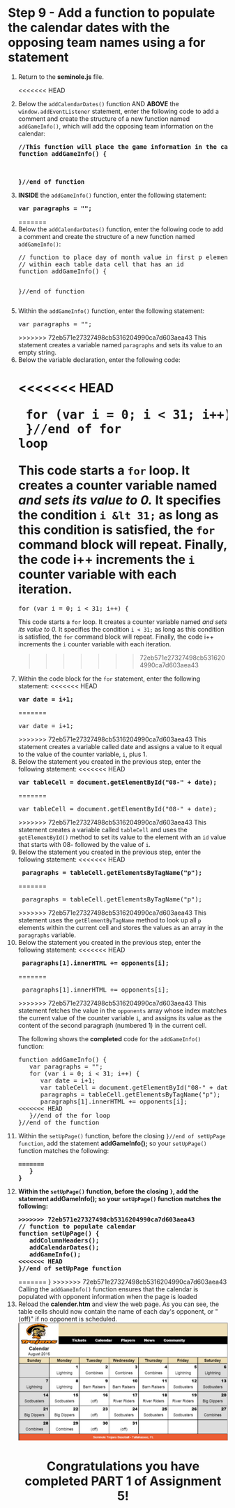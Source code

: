 <h1>Step 9 - Add a function to populate the calendar dates with the opposing team names using a for statement</h1>

<ol>
<li>Return to the <b>seminole.js</b> file.</li>

<<<<<<< HEAD
<li>Below the <code>addCalendarDates()</code> function AND <b>ABOVE</b> the <code>window.addEventListener</code> statement, enter the following code to add a comment and create the structure of a new function named <code>addGameInfo()</code>, which will add the opposing team information on the calendar:
<b><pre>//This function will place the game information in the calendar
function addGameInfo() {
<br /><br />
}//end of function</pre></b>
</li>

<li><b>INSIDE</b> the <code>addGameInfo()</code> function, enter the following statement:
<b><pre>
var paragraphs = "";
</pre></b>
=======
<li>Below the <code>addCalendarDates()</code> function, enter the following code to add a comment and create the structure of a new function named <code>addGameInfo()</code>:
<pre>// function to place day of month value in first p element 
// within each table data cell that has an id 
function addGameInfo() {

}//end of function</pre>
</li>

<li>Within the <code>addGameInfo()</code> function, enter the following statement:
<pre>
var paragraphs = "";
</pre>
>>>>>>> 72eb571e27327498cb5316204990ca7d603aea43
This statement creates a variable named <code>paragraphs</code> and sets its value to an empty string.
</li>

<li>
Below the variable declaration, enter the following code:

<<<<<<< HEAD
<b><pre>
for (var i = 0; i < 31; i++) {
<br />
}//end of for loop
</pre> </b>
This code starts a <code>for</code> loop.  It creates a counter variable named <i> and sets its value to 0.</i>  It specifies the condition <code>i &lt 31;</code> as long as this condition is satisfied, the <code>for</code> command block will repeat.  Finally, the code i++ increments the <code>i</code> counter variable with each iteration.
=======
<pre>
for (var i = 0; i < 31; i++) {</pre> 
This code starts a <code>for</code> loop.  It creates a counter variable named <i> and sets its value to 0.</i>  It specifies the condition <code>i < 31;</code> as long as this condition is satisfied, the <code>for</code> command block will repeat.  Finally, the code i++ increments the <code>i</code> counter variable with each iteration.
>>>>>>> 72eb571e27327498cb5316204990ca7d603aea43
</li>

<li>
Within the code block for the <code>for</code> statement, enter the following statement:
<<<<<<< HEAD
<b><pre>var date = i+1;</pre></b>
=======
<pre>var date = i+1;</pre>
>>>>>>> 72eb571e27327498cb5316204990ca7d603aea43
This statement creates a variable called date and assigns a value to it equal to the value of the counter variable, <code>i</code>, plus 1.
</li>

<li>
Below the statement you created in the previous step, enter the following statement:
<<<<<<< HEAD
<b><pre>var tableCell = document.getElementById("08-" + date);</pre></b>
=======
<pre>var tableCell = document.getElementById("08-" + date);</pre>
>>>>>>> 72eb571e27327498cb5316204990ca7d603aea43
This statement creates a variable called <code>tableCell</code> and uses the <code>getElementById()</code> method to set its value to the element with an <code>id</code> value that starts with 08- followed by the value of <code>i</code>.
</li>
<li>
Below the statement you created in the previous step, enter the following statement:
<<<<<<< HEAD
<b><pre> paragraphs = tableCell.getElementsByTagName("p");</pre></b>
=======
<pre> paragraphs = tableCell.getElementsByTagName("p");</pre>
>>>>>>> 72eb571e27327498cb5316204990ca7d603aea43
This statement uses the <code>getElementByTagName</code> method to look up all <code>p</code> elements within the current cell and stores the values as an array in the <code>paragraphs</code> variable.
</li>

<li>
Below the statement you created in the previous step, enter the following statement:
<<<<<<< HEAD
<b><pre> paragraphs[1].innerHTML += opponents[i];</pre></b>
=======
<pre> paragraphs[1].innerHTML += opponents[i];</pre>
>>>>>>> 72eb571e27327498cb5316204990ca7d603aea43
This statement fetches the value in the <code>opponents</code> array whose index matches the current value of the counter variable <code>i</code>, and assigns its value as the content of the second paragraph (numbered 1) in the current cell. 
</li>

The following shows the <b>completed</b> code for the <code>addGameInfo()</code> function:
<pre>
function addGameInfo() {
   var paragraphs = "";
   for (var i = 0; i < 31; i++) {
      var date = i+1;
      var tableCell = document.getElementById("08-" + date);
      paragraphs = tableCell.getElementsByTagName("p");
      paragraphs[1].innerHTML += opponents[i];
<<<<<<< HEAD
   }//end of the for loop
}//end of the function
</pre>
</li>
<li>
Within the <code>setUpPage()</code> function, before the closing <code>}//end of setUpPage function</code>, add the statement <b>addGameInfo();</b> so your <code>setUpPage()</code> function matches the following:
<b><pre>
=======
   }
}
</pre>
</li>
<li>
Within the <code>setUpPage()</code> function, before the closing <code>}</code>, add the statement <b>addGameInfo();</b> so your <code>setUpPage()</code> function matches the following:
<pre>
>>>>>>> 72eb571e27327498cb5316204990ca7d603aea43
// function to populate calendar 
function setUpPage() {
   addColumnHeaders();
   addCalendarDates();
   addGameInfo();
<<<<<<< HEAD
}//end of setUpPage function
</pre></b>
=======
}
</pre>
>>>>>>> 72eb571e27327498cb5316204990ca7d603aea43
Calling the <code>addGameInfo()</code> function ensures that the calendar is populated with opponent information when the page is loaded</li>
<li>Reload the <b>calender.htm</b> and view the web page.  As you can see, the table cells should now contain the name of each day's opponent, or "(off)" if no opponent is scheduled.</li>


<center><img src=".guides/img/SeminoleTrojan_Opponents.png" alt="Seminole Trojans" /></center>

<center><h1>Congratulations you have completed PART 1 of Assignment 5!</h1></center>
